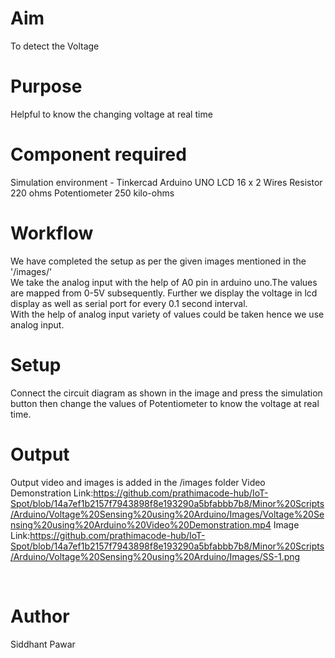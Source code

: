 # Aim
To detect the Voltage
<br>

# Purpose
Helpful to know the changing voltage at real time
<br>

# Component required
Simulation environment - Tinkercad
Arduino UNO
LCD 16 x 2 
Wires
Resistor 220 ohms 
Potentiometer 250 kilo-ohms
<br>


# Workflow
We have completed the setup as per the given images mentioned in the '/images/'<br>
We take the analog input with the help of A0 pin in arduino uno.The values are mapped from 0-5V subsequently. Further we display the voltage in lcd display as well as serial port for every 0.1 second interval.<br>With the help of analog input variety of values could be taken hence we use analog input.
<br>

# Setup 
Connect the circuit diagram as shown in the image and press the simulation button then change the values of Potentiometer to know the voltage at real time.

# Output

Output video and images is added in the /images folder
Video Demonstration Link:https://github.com/prathimacode-hub/IoT-Spot/blob/14a7ef1b2157f7943898f8e193290a5bfabbb7b8/Minor%20Scripts/Arduino/Voltage%20Sensing%20using%20Arduino/Images/Voltage%20Sensing%20using%20Arduino%20Video%20Demonstration.mp4
Image Link:https://github.com/prathimacode-hub/IoT-Spot/blob/14a7ef1b2157f7943898f8e193290a5bfabbb7b8/Minor%20Scripts/Arduino/Voltage%20Sensing%20using%20Arduino/Images/SS-1.png

<br>

# Author
Siddhant Pawar
